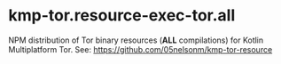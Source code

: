 # kmp-tor.resource-exec-tor.all

NPM distribution of Tor binary resources (**ALL** compilations) 
for Kotlin Multiplatform Tor. See: https://github.com/05nelsonm/kmp-tor-resource
